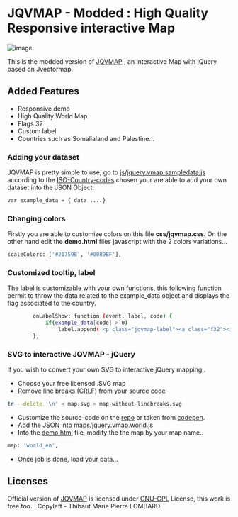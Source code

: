 # JQVMAP - Modded : High Quality Responsive interactive Map
![image](https://raw.githubusercontent.com/tel2geo/t2g/tree/master/jqvmap/images/map.png "JQVMAP MODDED")

This is the modded version of [JQVMAP] , an interactive Map with jQuery based on Jvectormap. 

## Added Features
* Responsive demo
* High Quality World Map
* Flags 32
* Custom label
* Countries such as Somalialand and Palestine...

### Adding your dataset 
JQVMAP is pretty simple to use, go to [js/jquery.vmap.sampledata.js] according to the [ISO-Country-codes] chosen your are able to add your own dataset into the JSON Object.
```sh
var example_data = { data ....}
```

### Changing colors
Firstly you are able to customize colors on this file **css/jqvmap.css**.
On the other hand edit the **demo.html** files javascript with the 2 colors variations...
```sh
scaleColors: ['#21759B', '#0089BF'],
```

### Customized tooltip, label
The label is customizable with your own functions, this following function permit to throw the data related to the example_data object and displays the flag associated to the country.
```sh
		onLabelShow: function (event, label, code) {
			if(example_data[code] > 0)
				label.append('<p class="jqvmap-label"><a class="f32"><i class="flag '+code.toLowerCase()+'"></i></a><br><span>'+code+' '+example_data[code]+' Hello World !</span></p>'); 
		},
```

### SVG to interactive JQVMAP - jQuery

If you wish to convert your own SVG to interactive jQuery mapping..
* Choose your free licensed .SVG map
* Remove line breaks (CRLF) from your source code

```sh
tr --delete '\n' < map.svg > map-without-linebreaks.svg
```

* Customize the source-code on the [repo] or taken from [codepen].
* Add the JSON  into [maps/jquery.vmap.world.js]
* Into the [demo.html] file, modify the the map by your map name..
```sh
map: 'world_en',
```
* Once job is done, load your data...

## Licenses
Official version of [JQVMAP] is licensed under [GNU-GPL] License, this work is free too...
Copyleft - Thibaut Marie Pierre LOMBARD


[comment]: #
   [JQVMAP]: <https://jqvmap.com/>
   [ISO-Country-codes]: <https://en.wikipedia.org/wiki/ISO_3166-1_alpha-2>
   [repo]: <https://github.com/tel2geo/t2g/tree/master/jqvmap/>
   [maps/jquery.vmap.world.js]: <https://github.com/tel2geo/t2g/tree/master/jqvmap/maps/jquery.vmap.world.js>
   [demo.html]: <https://github.com/tel2geo/t2g/tree/master/jqvmap/demo.html>
   [js/jquery.vmap.sampledata.js]: <https://github.com/tel2geo/t2g/tree/master/jqvmap/js/jquery.vmap.sampledata.js>
   [image]: <https://raw.githubusercontent.com/tel2geo/t2g/tree/master/jqvmap/images/map.png>
   [codepen]: <http://codepen.io/anon/pen/ZYWxbJ>
   [GNU-GPL]: <https://www.gnu.org/licenses/licenses.fr.html>
